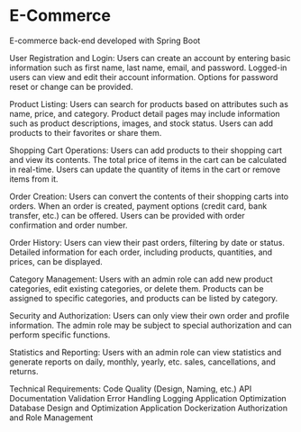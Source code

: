 # E-Commerce
E-commerce back-end developed with Spring Boot

User Registration and Login:
Users can create an account by entering basic information such as first name, last name, email, and password.
Logged-in users can view and edit their account information.
Options for password reset or change can be provided.

Product Listing:
Users can search for products based on attributes such as name, price, and category.
Product detail pages may include information such as product descriptions, images, and stock status.
Users can add products to their favorites or share them.

Shopping Cart Operations:
Users can add products to their shopping cart and view its contents.
The total price of items in the cart can be calculated in real-time.
Users can update the quantity of items in the cart or remove items from it.

Order Creation:
Users can convert the contents of their shopping carts into orders.
When an order is created, payment options (credit card, bank transfer, etc.) can be offered.
Users can be provided with order confirmation and order number.

Order History:
Users can view their past orders, filtering by date or status.
Detailed information for each order, including products, quantities, and prices, can be displayed.

Category Management:
Users with an admin role can add new product categories, edit existing categories, or delete them.
Products can be assigned to specific categories, and products can be listed by category.

Security and Authorization:
Users can only view their own order and profile information.
The admin role may be subject to special authorization and can perform specific functions.

Statistics and Reporting:
Users with an admin role can view statistics and generate reports on daily, monthly, yearly, etc. sales, cancellations, and returns.

Technical Requirements:
Code Quality (Design, Naming, etc.)
API Documentation
Validation
Error Handling
Logging
Application Optimization
Database Design and Optimization
Application Dockerization
Authorization and Role Management
